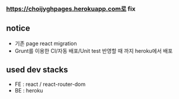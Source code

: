 ### https://choijyghpages.herokuapp.com로 fix

## notice

- 기존 page react migration
- Grunt를 이용한 CI/자동 배포/Unit test 반영할 때 까지 heroku에서 배포

## used dev stacks

- FE : react / react-router-dom
- BE : heroku
